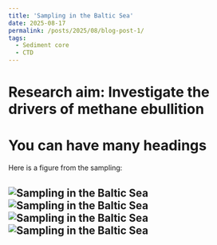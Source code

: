```yaml
---
title: 'Sampling in the Baltic Sea'
date: 2025-08-17
permalink: /posts/2025/08/blog-post-1/
tags:
  - Sediment core
  - CTD
---
```




Research aim: Investigate the drivers of methane ebullition
======

You can have many headings
======

Here is a figure from the sampling:

![Sampling in the Baltic Sea](/images/baltic-sample1.png)
![Sampling in the Baltic Sea](/images/baltic-sample2.png)
![Sampling in the Baltic Sea](/images/baltic-sample3.png)
![Sampling in the Baltic Sea](/images/baltic-sample4.png)
------
